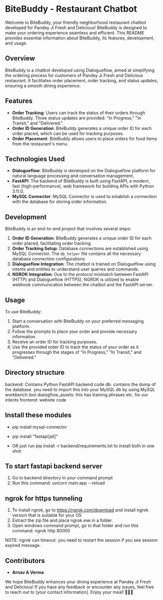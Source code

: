 # BiteBuddy - Restaurant Chatbot

Welcome to BiteBuddy, your friendly neighborhood restaurant chatbot developed for Pandey Ji Fresh and Delicious! BiteBuddy is designed to make your ordering experience seamless and efficient. This README provides essential information about BiteBuddy, its features, development, and usage.

## Overview

BiteBuddy is a chatbot developed using Dialogueflow, aimed at simplifying the ordering process for customers of Pandey Ji Fresh and Delicious restaurant. It facilitates order placement, order tracking, and status updates, ensuring a smooth dining experience.

## Features

- **Order Tracking**: Users can track the status of their orders through BiteBuddy. Three status updates are provided: "In Progress," "In Transit," and "Delivered."
- **Order ID Generation**: BiteBuddy generates a unique order ID for each order placed, which can be used for tracking purposes.
- **Order Placement**: BiteBuddy allows users to place orders for food items from the restaurant's menu.

## Technologies Used

- **Dialogueflow**: BiteBuddy is developed on the Dialogueflow platform for natural language processing and conversation management.
- **FastAPI**: The backend of BiteBuddy is built using FastAPI, a modern, fast (high-performance), web framework for building APIs with Python 3.11.0.
- **MySQL Connector**: MySQL Connector is used to establish a connection with the database for storing order information.

## Development

BiteBuddy is an end-to-end project that involves several steps:

1. **Order ID Generation**: BiteBuddy generates a unique order ID for each order placed, facilitating order tracking.
2. **Order Tracking Setup**: Database connections are established using MySQL Connector. The `db_helper` file contains all the necessary database connection configurations.
3. **Dialogueflow Integration**: The chatbot is trained on Dialogueflow using intents and entities to understand user queries and commands.
4. **NGROK Integration**: Due to the protocol mismatch between FastAPI (HTTP) and Dialogueflow (HTTPS), NGROK is utilized to enable webhook communication between the chatbot and the FastAPI server.

## Usage

To use BiteBuddy:

1. Start a conversation with BiteBuddy on your preferred messaging platform.
2. Follow the prompts to place your order and provide necessary information.
3. Receive an order ID for tracking purposes.
4. Use the provided order ID to track the status of your order as it progresses through the stages of "In Progress," "In Transit," and "Delivered."

## Directory structure

backend: Contains Python FastAPI backend code
db: contains the dump of the database. you need to import this into your MySQL db by using MySQL workbench tool
dialogflow_assets: this has training phrases etc. for our intents
frontend: website code

## Install these modules

- pip install mysql-connector
- pip install "fastapi[all]"

- OR just run pip install -r backend/requirements.txt to install both in one shot

## To start fastapi backend server

1. Go to backend directory in your command prompt
2. Run this command: uvicorn main:app --reload

## ngrok for https tunneling

1. To install ngrok, go to https://ngrok.com/download and install ngrok version that is suitable for your OS
2. Extract the zip file and place ngrok.exe in a folder.
3. Open windows command prompt, go to that folder and run this command: ngrok http 80000

NOTE: ngrok can timeout. you need to restart the session if you see session expired message.


## Contributors

- **Arnav A Verma**

We hope BiteBuddy enhances your dining experience at Pandey Ji Fresh and Delicious! If you have any feedback or encounter any issues, feel free to reach out to [your contact information]. Enjoy your meal! 🍔🥗🍕
